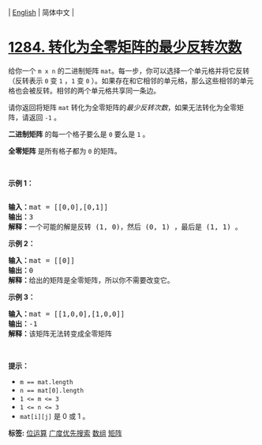 | [English](README_EN.md) | 简体中文 |

# [1284. 转化为全零矩阵的最少反转次数](https://leetcode-cn.com/problems/minimum-number-of-flips-to-convert-binary-matrix-to-zero-matrix)
<p>给你一个&nbsp;<code>m x n</code>&nbsp;的二进制矩阵&nbsp;<code>mat</code>。每一步，你可以选择一个单元格并将它反转（反转表示 <code>0</code> 变 <code>1</code> ，<code>1</code> 变 <code>0</code> ）。如果存在和它相邻的单元格，那么这些相邻的单元格也会被反转。相邻的两个单元格共享同一条边。</p>

<p>请你返回将矩阵&nbsp;<code>mat</code> 转化为全零矩阵的<em>最少反转次数</em>，如果无法转化为全零矩阵，请返回&nbsp;<code>-1</code>&nbsp;。</p>

<p><strong>二进制矩阵</strong>&nbsp;的每一个格子要么是 <code>0</code> 要么是 <code>1</code> 。</p>

<p><strong>全零矩阵</strong>&nbsp;是所有格子都为 <code>0</code> 的矩阵。</p>

<p>&nbsp;</p>

<p><strong>示例&nbsp;1：</strong></p>

<p><img alt="" src="https://assets.leetcode-cn.com/aliyun-lc-upload/uploads/2019/12/13/matrix.png" /></p>

<pre>
<strong>输入：</strong>mat = [[0,0],[0,1]]
<strong>输出：</strong>3
<strong>解释：</strong>一个可能的解是反转 (1, 0)，然后 (0, 1) ，最后是 (1, 1) 。
</pre>

<p><strong>示例 2：</strong></p>

<pre>
<strong>输入：</strong>mat = [[0]]
<strong>输出：</strong>0
<strong>解释：</strong>给出的矩阵是全零矩阵，所以你不需要改变它。
</pre>

<p><strong>示例 3：</strong></p>

<pre>
<strong>输入：</strong>mat = [[1,0,0],[1,0,0]]
<strong>输出：</strong>-1
<strong>解释：</strong>该矩阵无法转变成全零矩阵
</pre>

<p>&nbsp;</p>

<p><strong>提示：</strong></p>

<ul>
	<li><code>m ==&nbsp;mat.length</code></li>
	<li><code>n ==&nbsp;mat[0].length</code></li>
	<li><code>1 &lt;= m&nbsp;&lt;= 3</code></li>
	<li><code>1 &lt;= n&nbsp;&lt;= 3</code></li>
	<li><code>mat[i][j]</code>&nbsp;是 0 或 1 。</li>
</ul>

**标签:**  [位运算](https://leetcode-cn.com/tag/bit-manipulation) [广度优先搜索](https://leetcode-cn.com/tag/breadth-first-search) [数组](https://leetcode-cn.com/tag/array) [矩阵](https://leetcode-cn.com/tag/matrix) 